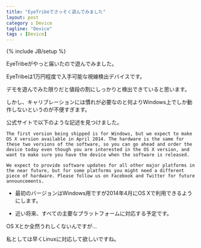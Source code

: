 ```yaml
---
title: "EyeTribeでさっそく遊んでみました"
layout: post
category : Device
tagline: "Device"
tags : [Device]
---
```


{% include JB/setup %}

EyeTribeがやっと届いたので遊んでみました。

EyeTribeは1万円程度で入手可能な視線検出デバイスです。

デモを遊んでみた限りだと値段の割にしっかりと検出できていると思います。

しかし、キャリブレーションには慣れが必要なのと何よりWindows上でしか動作しないというのが不便すぎます。

公式サイトで以下のような記述を見つけました。

    The first version being shipped is for Windows, but we expect to make OS X version available in April 2014. The hardware is the same for these two versions of the software, so you can go ahead and order the device today even though you are interested in the OS X version, and want to make sure you have the device when the software is released.

    We expect to provide software updates for all other major platforms in the near future, but for some platforms you might need a different piece of hardware. Please follow us on Facebook and Twitter for future announcements.

* 最初のバージョンはWindows用ですが2014年4月にOS Xで利用できるようにします。

* 近い将来、すべての主要なプラットフォームに対応する予定です。

OS Xとか全然うれしくないんですが…

私としては早くLinuxに対応して欲しいですね。


